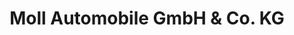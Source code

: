 ---
title: "Moll Automobile GmbH & Co. KG"
url: /dueren/moll-automobile-gmbh-und-co-kg/
shop: Autohaus
---